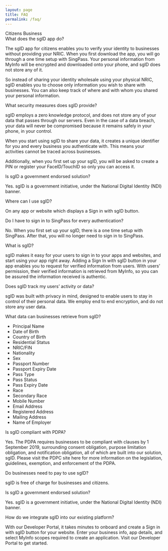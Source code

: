 ```yaml
---
layout: page
title: FAQ
permalink: /faq/
---
```


<div class="faq-selector-container">
	<span onClick="toggleFAQ('citizen')" class="faq-selector-active" id="faq-selector-citizen">Citizens</span>
	<span onClick="toggleFAQ('business')" class="faq-selector-inactive" id="faq-selector-business">Business</span>
</div>

<div class="faq-body-container">
	<div id="faq-body-citizen">
		<div class="faq-question">What does the sgID app do?</div>
		<p>The sgID app for citizens enables you to verify your identity to businesses without providing your NRIC. When you first download the app, you will go through a one time setup with SingPass. Your personal information from MyInfo will be encrypted and downloaded onto your phone, and sgID does not store any of it.</p>
		<p>So instead of sharing your identity wholesale using your physical NRIC, sgID enables you to choose only information you wish to share with businesses. You can also keep track of where and with whom you shared your personal information.</p>
		<div class="faq-question">What security measures does sgID provide?</div>
		<p>sgID employs a zero knowledge protocol, and does not store any of your data that passes through our servers. Even in the case of a data breach, your data will never be compromised because it remains safely in your phone, in your control.</p>
		<p>When you start using sgID to share your data, it creates a unique identifier for you and every business you authenticate with. This means your activities cannot be traced across businesses.</p>
		<p>Additionally, when you first set up your sgID, you will be asked to create a PIN or register your FaceID/TouchID so only you can access it.</p>
		<div class="faq-question">Is sgID a government endorsed solution?</div>
		<p>Yes. sgID is a government initiative, under the National Digital Identity (NDI) banner.</p>
		<div class="faq-question">Where can I use sgID?</div>
		<p>On any app or website which displays a Sign in with sgID button.</p>
		<div class="faq-question">Do I have to sign in to SingPass for every authentication?</div>
		<p>No. When you first set up your sgID, there is a one time setup with SingPass. After that, you will no longer need to sign in to SingPass.</p>
	</div>
	<div id="faq-body-business">
		<div class="faq-question">What is sgID?</div>
		<p>sgID makes it easy for your users to sign in to your apps and websites, and start using your app right away.  Adding a Sign In with sgID button in your app enables you to request for verified information from users. With users’ permission, their verified information is retrieved from MyInfo, so you can be assured the information received is authentic.</p>
		<div class="faq-question">Does sgID track my users’ activity or data?</div>
		<p>sgID was built with privacy in mind, designed to enable users to stay in control of their personal data. We employ end to end encryption, and do not store any user data.</p>
		<div class="faq-question">What data can businesses retrieve from sgID?</div>
		<ul>
			<li>Principal Name</li>
			<li>Date of Birth</li>
			<li>Country of Birth</li>
			<li>Residential Status</li>
			<li>NRIC/FIN</li>
			<li>Nationality</li>
			<li>Sex</li>
			<li>Passport Number</li>
			<li>Passport Expiry Date</li>
			<li>Pass Type</li>
			<li>Pass Status</li>
			<li>Pass Expiry Date</li>
			<li>Race</li>
			<li>Secondary Race</li>
			<li>Mobile Number</li>
			<li>Email Address</li>
			<li>Registered Address</li>
			<li>Mailing Address</li>
			<li>Name of Employer</li>
		</ul>
		<div class="faq-question">Is sgID compliant with PDPA?</div>
		<p>Yes. The PDPA requires businesses to be compliant with clauses by 1 September 2019, surrounding consent obligation, purpose limitation obligation, and notification obligation, all of which are built into our solution, sgID. Please visit the PDPC site here for more information on the legislation, guidelines, exemption, and enforcement of the PDPA.</p>
		<div class="faq-question">Do businesses need to pay to use sgID?</div>
		<p>sgID is free of charge for businesses and citizens.</p>
		<div class="faq-question">Is sgID a government endorsed solution?</div>
		<p>Yes. sgID is a government initiative, under the National Digital Identity (NDI) banner.</p>
		<div class="faq-question">How do we integrate sgID into our existing platform?</div>
		<p>With our Developer Portal, it takes minutes to onboard and create a Sign in with sgID button for your website. Enter your business info, app details, and select MyInfo scopes required to create an application. Visit our Developer Portal to get started.</p>
	</div>
</div>

<script>
	function toggleFAQ(user) {
		if (user == 'citizen') {
			document.getElementById("faq-body-business").style.display = "none";
			document.getElementById("faq-body-citizen").style.display = "block";
			document.getElementById("faq-selector-business").classList.add('faq-selector-inactive');
			document.getElementById("faq-selector-business").classList.remove('faq-selector-active');
			document.getElementById("faq-selector-citizen").classList.add('faq-selector-active');
			document.getElementById("faq-selector-citizen").classList.remove('faq-selector-inactive');
		} else if (user == 'business') {
			document.getElementById("faq-body-citizen").style.display = "none";
			document.getElementById("faq-body-business").style.display = "block";
			document.getElementById("faq-selector-citizen").classList.add('faq-selector-inactive');
			document.getElementById("faq-selector-citizen").classList.remove('faq-selector-active');
			document.getElementById("faq-selector-business").classList.add('faq-selector-active');
			document.getElementById("faq-selector-business").classList.remove('faq-selector-inactive');
		}
	}
</script>
